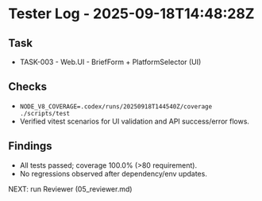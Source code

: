 # Tester Log - 2025-09-18T14:48:28Z

## Task
- TASK-003 - Web.UI - BriefForm + PlatformSelector (UI)

## Checks
- `NODE_V8_COVERAGE=.codex/runs/20250918T144540Z/coverage ./scripts/test`
- Verified vitest scenarios for UI validation and API success/error flows.

## Findings
- All tests passed; coverage 100.0% (>80 requirement).
- No regressions observed after dependency/env updates.

NEXT: run Reviewer (05_reviewer.md)

